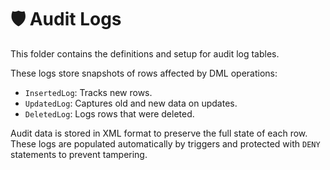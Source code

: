 # 🛡️ Audit Logs

This folder contains the definitions and setup for audit log tables.

These logs store snapshots of rows affected by DML operations:
- `InsertedLog`: Tracks new rows.
- `UpdatedLog`: Captures old and new data on updates.
- `DeletedLog`: Logs rows that were deleted.

Audit data is stored in XML format to preserve the full state of each row. These logs are populated automatically by triggers and protected with `DENY` statements to prevent tampering.
